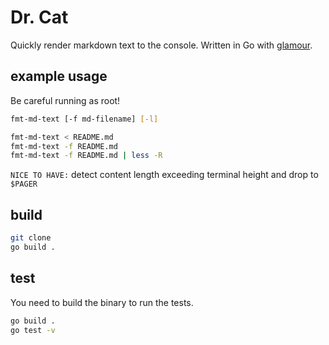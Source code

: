 # Dr. Cat

Quickly render markdown text to the console. 
Written in Go with [glamour](https://github.com/charmbracelet/glamour).

## example usage

Be careful running as root!

```bash
fmt-md-text [-f md-filename] [-l]
```

```bash
fmt-md-text < README.md
fmt-md-text -f README.md
fmt-md-text -f README.md | less -R
```

`NICE TO HAVE:` detect content length exceeding terminal height and drop to `$PAGER`

## build

```bash
git clone
go build .
```

## test

You need to build the binary to run the tests.

```bash
go build .
go test -v
```
